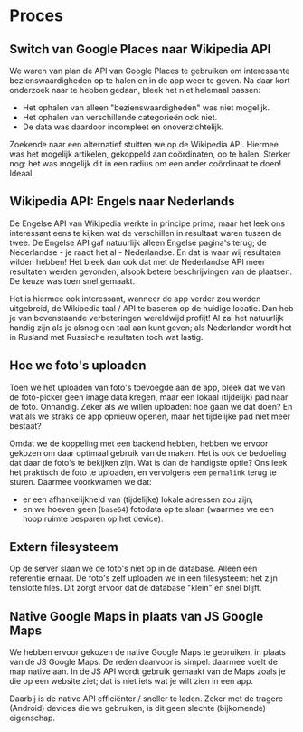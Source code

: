 # Proces

## Switch van Google Places naar Wikipedia API
We waren van plan de API van Google Places te gebruiken om interessante bezienswaardigheden op te halen en in de app weer te geven. Na daar kort onderzoek naar te hebben gedaan, bleek het niet helemaal passen:

- Het ophalen van alleen "bezienswaardigheden" was niet mogelijk.
- Het ophalen van verschillende categorieën ook niet.
- De data was daardoor incompleet en onoverzichtelijk.

Zoekende naar een alternatief stuitten we op de Wikipedia API. Hiermee was het mogelijk artikelen, gekoppeld aan coördinaten, op te halen. Sterker nog: het was mogelijk dit in een radius om een ander coördinaat te doen! Ideaal.

## Wikipedia API: Engels naar Nederlands
De Engelse API van Wikipedia werkte in principe prima; maar het leek ons interessant eens te kijken wat de verschillen in resultaat waren tussen de twee. De Engelse API gaf natuurlijk alleen Engelse pagina's terug; de Nederlandse - je raadt het al - Nederlandse. En dat is waar wij resultaten wilden hebben! Het bleek dan ook dat met de Nederlandse API meer resultaten werden gevonden, alsook betere beschrijvingen van de plaatsen. De keuze was toen snel gemaakt.

Het is hiermee ook interessant, wanneer de app verder zou worden uitgebreid, de Wikipedia taal / API te baseren op de huidige locatie. Dan heb je van bovenstaande verbeteringen wereldwijd profijt! Al zal het natuurlijk handig zijn als je alsnog een taal aan kunt geven; als Nederlander wordt het in Rusland met Russische resultaten toch wat lastig.

## Hoe we foto's uploaden
Toen we het uploaden van foto's toevoegde aan de app, bleek dat we van de foto-picker geen image data kregen, maar een lokaal (tijdelijk) pad naar de foto. Onhandig. Zeker als we willen uploaden: hoe gaan we dat doen? En wat als we straks de app opnieuw openen, maar het tijdelijke pad niet meer bestaat?

Omdat we de koppeling met een backend hebben, hebben we ervoor gekozen om daar optimaal gebruik van de maken. Het is ook de bedoeling dat daar de foto's te bekijken zijn. Wat is dan de handigste optie? Ons leek het praktisch de foto te uploaden, en vervolgens een `permalink` terug te sturen. Daarmee voorkwamen we dat:

- er een afhankelijkheid van (tijdelijke) lokale adressen zou zijn;
- en we hoeven geen (`base64`) fotodata op te slaan (waarmee we een hoop ruimte besparen op het device).

## Extern filesysteem
Op de server slaan we de foto's niet op in de database. Alleen een referentie ernaar. De foto's zelf uploaden we in een filesysteem: het zijn tenslotte files. Dit zorgt ervoor dat de database "klein" en snel blijft.

## Native Google Maps in plaats van JS Google Maps
We hebben ervoor gekozen de native Google Maps te gebruiken, in plaats van de JS Google Maps. De reden daarvoor is simpel: daarmee voelt de map native aan. In de JS API wordt gebruik gemaakt van de Maps zoals je die op een website ziet; dat is niet iets wat je wilt zien in een app.

Daarbij is de native API efficiënter / sneller te laden. Zeker met de tragere (Android) devices die we gebruiken, is dit geen slechte (bijkomende) eigenschap.
